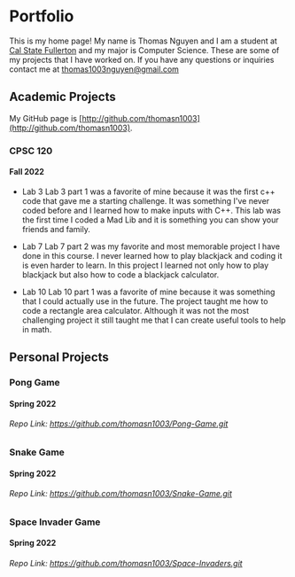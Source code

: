 # Portfolio
This is my home page! My name is Thomas Nguyen and I am a student at [Cal State Fullerton](http://www.fullerton.edu/) and my major is Computer Science. These are some of my projects that I have worked on. If you have any questions or inquiries contact me at thomas1003nguyen@gmail.com

## Academic Projects
My GitHub page is [http://github.com/thomasn1003](http://github.com/thomasn1003).


### CPSC 120

#### Fall 2022

* Lab 3
Lab 3 part 1 was a favorite of mine because it was the first c++ code that gave me a starting challenge. It was something I've never coded before and I learned how to make inputs with C++. This lab was the first time I coded a Mad Lib and it is something you can show your friends and family. 

* Lab 7
Lab 7 part 2 was my favorite and most memorable project I have done in this course. I never learned how to play blackjack and coding it is even harder to learn. In this project I learned not only how to play blackjack but also how to code a blackjack calculator. 

* Lab 10
Lab 10 part 1 was a favorite of mine because it was something that I could actually use in the future. The project taught me how to code a rectangle area calculator. Although it was not the most challenging project it still taught me that I can create useful tools to help in math. 

## Personal Projects

### Pong Game

#### Spring 2022

###### Repo Link: https://github.com/thomasn1003/Pong-Game.git


### Snake Game

#### Spring 2022

###### Repo Link: https://github.com/thomasn1003/Snake-Game.git


### Space Invader Game

#### Spring 2022

###### Repo Link: https://github.com/thomasn1003/Space-Invaders.git
